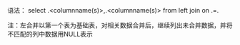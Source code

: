 语法：
select <tablename1>.<columnname(s)>,<tablename2>.<columnname(s)>
from <tablename1>
left join <tablename2>
on <tablename1>.<columnname1>=<tablename2>.<columnname2>

注：左合并以第一个表为基础表，对相关数据合并后，继续列出未合并数据，并将不匹配的列中数据用NULL表示

